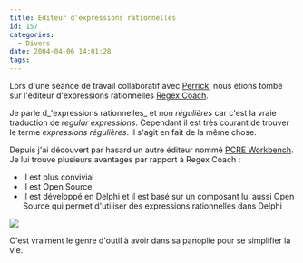 ```yaml
---
title: Editeur d'expressions rationnelles
id: 157
categories:
  - Divers
date: 2004-04-06 14:01:28
tags:
---
```


Lors d'une séance de travail collaboratif avec [Perrick](http://onpk.net/ ":: onpk ::"), nous étions tombé sur l'éditeur d'expressions rationnelles [Regex Coach](http://onpk.net/index.php/2004/02/18/133-ExpressionsRegulieresSansSouciRegexcoach "Regex Coach").

Je parle d_'expressions rationnelles_ et non _régulières_ car c'est la vraie traduction de _regular expressions_. Cependant il est très courant de trouver le terme _expressions régulières_. Il s'agit en fait de la même chose.

Depuis j'ai découvert par hasard un autre éditeur nommé [PCRE Workbench](http://www.renatomancuso.com/ "PCRE Workbench"). Je lui trouve plusieurs avantages par rapport à Regex Coach :

*   Il est plus convivial
*   Il est Open Source
*   Il est développé en Delphi et il est basé sur un composant lui aussi Open Source qui permet d'utiliser des expressions rationnelles dans Delphi 

![](/images/PCRE_Workbench.png)

C'est vraiment le genre d'outil à avoir dans sa panoplie pour se simplifier la vie.